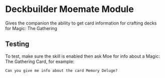 # Deckbuilder Moemate Module

Gives the companion the ability to get card information for crafting decks for Magic: The Gathering

## Testing

To test, make sure the skill is enabled then ask Moe for info about a Magic: The Gathering Card, for example:

```
Can you give me info about the card Memory Deluge?
```